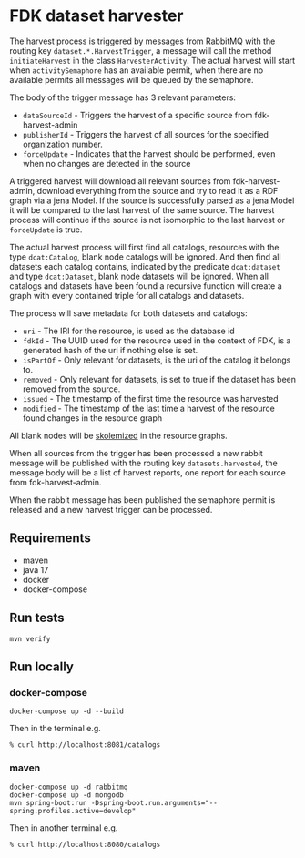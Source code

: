 # FDK dataset harvester

The harvest process is triggered by messages from RabbitMQ with the routing key `dataset.*.HarvestTrigger`, a message will call the method `initiateHarvest` in the class `HarvesterActivity`. The actual harvest will start when `activitySemaphore` has an available permit, when there are no available permits all messages will be queued by the semaphore.

The body of the trigger message has 3 relevant parameters:
- `dataSourceId` - Triggers the harvest of a specific source from fdk-harvest-admin
- `publisherId` - Triggers the harvest of all sources for the specified organization number.
- `forceUpdate` - Indicates that the harvest should be performed, even when no changes are detected in the source

A triggered harvest will download all relevant sources from fdk-harvest-admin, download everything from the source and try to read it as a RDF graph via a jena Model. If the source is successfully parsed as a jena Model it will be compared to the last harvest of the same source. The harvest process will continue if the source is not isomorphic to the last harvest or `forceUpdate` is true.

The actual harvest process will first find all catalogs, resources with the type `dcat:Catalog`, blank node catalogs will be ignored. And then find all datasets each catalog contains, indicated by the predicate `dcat:dataset` and type `dcat:Dataset`, blank node datasets will be ignored.
When all catalogs and datasets have been found a recursive function will create a graph with every contained triple for all catalogs and datasets.

The process will save metadata for both datasets and catalogs:
- `uri` - The IRI for the resource, is used as the database id
- `fdkId` - The UUID used for the resource used in the context of FDK, is a generated hash of the uri if nothing else is set. 
- `isPartOf` - Only relevant for datasets, is the uri of the catalog it belongs to.
- `removed` - Only relevant for datasets, is set to true if the dataset has been removed from the source.
- `issued` - The timestamp of the first time the resource was harvested
- `modified` - The timestamp of the last time a harvest of the resource found changes in the resource graph

All blank nodes will be [skolemized](https://www.w3.org/wiki/BnodeSkolemization) in the resource graphs.

When all sources from the trigger has been processed a new rabbit message will be published with the routing key `datasets.harvested`, the message body will be a list of harvest reports, one report for each source from fdk-harvest-admin.

When the rabbit message has been published the semaphore permit is released and a new harvest trigger can be processed.

## Requirements
- maven
- java 17
- docker
- docker-compose

## Run tests
```
mvn verify
```

## Run locally
### docker-compose
```
docker-compose up -d --build
```

Then in the terminal e.g.
```
% curl http://localhost:8081/catalogs
```
### maven
```
docker-compose up -d rabbitmq
docker-compose up -d mongodb
mvn spring-boot:run -Dspring-boot.run.arguments="--spring.profiles.active=develop"
```

Then in another terminal e.g.
```
% curl http://localhost:8080/catalogs
```
